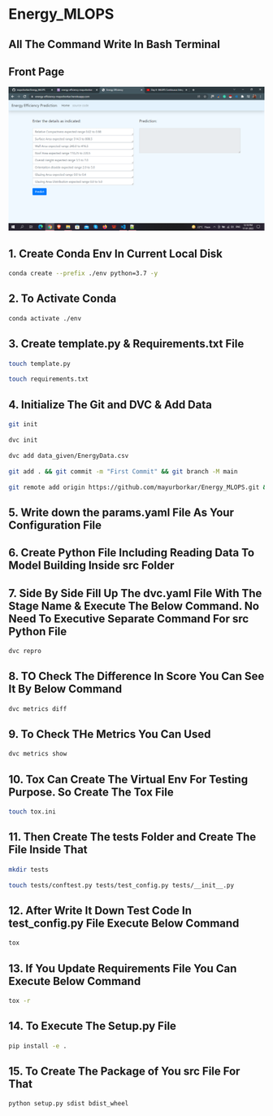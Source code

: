 # Energy_MLOPS

## All The Command Write In Bash Terminal

## Front Page
![](img/Screenshot%20(50).png)

## 1. Create Conda Env In Current Local Disk
```bash
conda create --prefix ./env python=3.7 -y
```
## 2. To Activate Conda 
```bash
conda activate ./env
```
## 3. Create template.py & Requirements.txt File
```bash
touch template.py
```
```bash
touch requirements.txt
```
## 4. Initialize The Git and DVC & Add Data
```bash
git init
```
```bash
dvc init
```
```bash
dvc add data_given/EnergyData.csv
```
```bash
git add . && git commit -m "First Commit" && git branch -M main
```
```bash
git remote add origin https://github.com/mayurborkar/Energy_MLOPS.git && git push origin main
```
## 5. Write down the params.yaml File As Your Configuration File

## 6. Create Python File Including Reading Data To Model Building Inside src Folder

## 7. Side By Side Fill Up The dvc.yaml File With The Stage Name & Execute The Below Command. No Need To Executive Separate Command For src Python File
```bash
dvc repro
```
## 8. TO Check The Difference In Score You Can See It By Below Command
```bash
dvc metrics diff
```
## 9. To Check THe Metrics You Can Used
```bash
dvc metrics show
```
## 10. Tox Can Create The Virtual Env For Testing Purpose. So Create The Tox File 
```bash
touch tox.ini
```
## 11. Then Create The tests Folder and Create The File Inside That
```bash
mkdir tests
```
```bash
touch tests/conftest.py tests/test_config.py tests/__init__.py
```
## 12. After Write It Down Test Code In test_config.py File Execute Below Command
```bash
tox
```
## 13. If You Update Requirements File You Can Execute Below Command
```bash
tox -r
```
## 14. To Execute The Setup.py File
```bash
pip install -e .
```
## 15. To Create The Package of You src File For That
```bash
python setup.py sdist bdist_wheel
```

